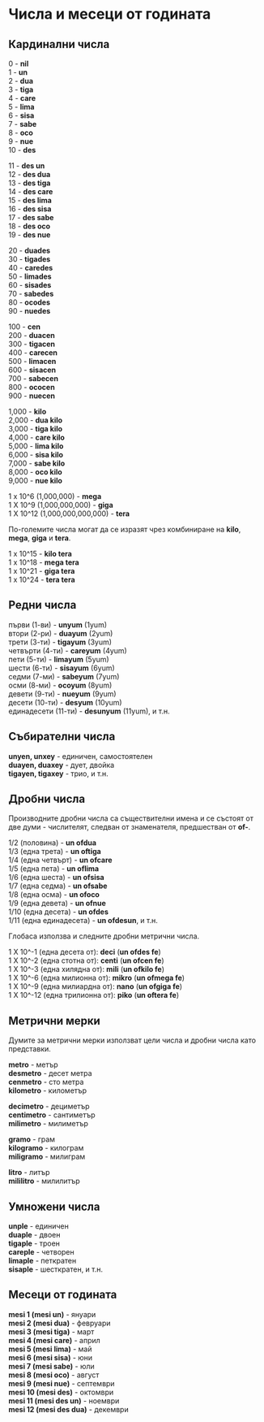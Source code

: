 <h1>Числа и месеци от годината</h1>
<h2>Кардинални числа</h2>
<p>0 - <strong>nil</strong><br> 1 - <strong>un</strong><br> 2 - <strong>dua</strong><br> 3 - <strong>tiga</strong><br> 4
	- <strong>care</strong><br> 5 - <strong>lima</strong><br> 6 - <strong>sisa</strong><br> 7 -
	<strong>sabe</strong><br> 8 - <strong>oco</strong><br> 9 - <strong>nue</strong><br> 10 - <strong>des</strong></p>
<p>11 - <strong>des un</strong><br> 12 - <strong>des dua</strong><br> 13 - <strong>des tiga</strong><br> 14 -
	<strong>des care</strong><br> 15 - <strong>des lima</strong><br> 16 - <strong>des sisa</strong><br> 17 - <strong>des
		sabe</strong><br> 18 - <strong>des oco</strong><br> 19 - <strong>des nue</strong></p>
<p>20 - <strong>duades</strong><br> 30 - <strong>tigades</strong><br> 40 - <strong>caredes</strong><br> 50 -
	<strong>limades</strong><br> 60 - <strong>sisades</strong><br> 70 - <strong>sabedes</strong><br> 80 -
	<strong>ocodes</strong><br> 90 - <strong>nuedes</strong></p>
<p>100 - <strong>cen</strong><br> 200 - <strong>duacen</strong><br> 300 - <strong>tigacen</strong><br> 400 -
	<strong>carecen</strong><br> 500 - <strong>limacen</strong><br> 600 - <strong>sisacen</strong><br> 700 -
	<strong>sabecen</strong><br> 800 - <strong>ococen</strong><br> 900 - <strong>nuecen</strong></p>
<p>1,000 - <strong>kilo</strong><br> 2,000 - <strong>dua kilo</strong><br> 3,000 - <strong>tiga kilo</strong><br> 4,000
	- <strong>care kilo</strong><br> 5,000 - <strong>lima kilo</strong><br> 6,000 - <strong>sisa kilo</strong><br> 7,000
	- <strong>sabe kilo</strong><br> 8,000 - <strong>oco kilo</strong><br> 9,000 - <strong>nue kilo</strong></p>
<p>1 x 10^6 (1,000,000) - <strong>mega</strong><br> 1 X 10^9 (1,000,000,000) - <strong>giga</strong><br> 1 X 10^12
	(1,000,000,000,000) - <strong>tera</strong> </p>
<p>По-големите числа могат да се изразят чрез комбиниране на <strong>kilo</strong>, <strong>mega</strong>,
	<strong>giga</strong> и <strong>tera</strong>.</p>
<p>1 x 10^15 - <strong>kilo tera</strong><br> 1 x 10^18 - <strong>mega tera</strong><br> 1 x 10^21 - <strong>giga
		tera</strong><br> 1 x 10^24 - <strong>tera tera</strong> </p>
<h2>Редни числа</h2>
<p>първи (1-ви) - <strong>unyum</strong> (1yum)<br> втори (2-ри) - <strong>duayum</strong> (2yum)<br> трети (3-ти) -
	<strong>tigayum</strong> (3yum)<br> четвърти (4-ти) - <strong>careyum</strong> (4yum)<br> пети (5-ти) -
	<strong>limayum</strong> (5yum)<br> шести (6-ти) - <strong>sisayum</strong> (6yum)<br> седми (7-ми) -
	<strong>sabeyum</strong> (7yum)<br> осми (8-ми) - <strong>ocoyum</strong> (8yum)<br> девети (9-ти) -
	<strong>nueyum</strong> (9yum)<br> десети (10-ти) - <strong>desyum</strong> (10yum)<br> единадесети (11-ти) -
	<strong>desunyum</strong> (11yum), и т.н.</p>
<h2>Събирателни числа</h2>
<p><strong>unyen, unxey</strong> - единичен, самостоятелен<br>
	<strong>duayen, duaxey</strong> - дует, двойка<br>
	<strong>tigayen, tigaxey</strong> - трио, и т.н.
</p>
<h2>Дробни числа</h2>
<p>Производните дробни числа са съществителни имена и се състоят от две думи - числителят, следван от знаменателя,
	предшестван от <strong>of-</strong>.</p>
<p>1/2 (половина) - <strong>un ofdua</strong><br> 1/3 (една трета) - <strong>un oftiga</strong><br> 1/4 (една четвърт) -
	<strong>un ofcare</strong><br> 1/5 (една пета) - <strong>un oflima</strong><br> 1/6 (една шеста) - <strong>un
		ofsisa</strong><br> 1/7 (една седма) - <strong>un ofsabe</strong><br> 1/8 (една осма) - <strong>un
		ofoco</strong><br> 1/9 (една девета) - <strong>un ofnue</strong><br> 1/10 (една десета) - <strong>un
		ofdes</strong><br> 1/11 (една единадесета) - <strong>un ofdesun</strong>, и т.н.</p>
<p>Глобаса използва и следните дробни метрични числа. </p>
<p>1 X 10^-1 (една десета от): <strong>deci</strong> (<strong>un ofdes fe</strong>)<br> 1 X 10^-2 (една стотна от):
	<strong>centi</strong> (<strong>un ofcen fe</strong>)<br> 1 X 10^-3 (една хилядна от): <strong>mili</strong>
	(<strong>un ofkilo fe</strong>)<br> 1 X 10^-6 (една милионна от): <strong>mikro</strong> (<strong>un ofmega
		fe</strong>)<br> 1 X 10^-9 (една милиардна от): <strong>nano</strong> (<strong>un ofgiga fe</strong>)<br> 1 X
	10^-12 (една трилионна от): <strong>piko</strong> (<strong>un oftera fe</strong>)</p>
<h2>Метрични мерки</h2>
<p>Думите за метрични мерки използват цели числа и дробни числа като представки.</p>
<p><strong>metro</strong> - метър<br>
	<strong>desmetro</strong> - десет метра<br>
	<strong>cenmetro</strong> - сто метра<br>
	<strong>kilometro</strong> - километър
</p>
<p><strong>decimetro</strong> - дециметър<br>
	<strong>centimetro</strong> - сантиметър<br>
	<strong>milimetro</strong> - милиметър
</p>
<p><strong>gramo</strong> - грам<br>
	<strong>kilogramo</strong> - килограм<br>
	<strong>miligramo</strong> - милиграм
</p>
<p><strong>litro</strong> - литър<br>
	<strong>mililitro</strong> - милилитър
</p>
<h2>Умножени числа</h2>
<p><strong>unple</strong> - единичен<br>
	<strong>duaple</strong> - двоен<br>
	<strong>tigaple</strong> - троен<br>
	<strong>careple</strong> - четворен<br>
	<strong>limaple</strong> - петкратен<br>
	<strong>sisaple</strong> - шесткратен, и т.н.
</p>
<h2>Месеци от годината</h2>
<p><strong>mesi 1 (mesi un)</strong> - януари<br>
	<strong>mesi 2 (mesi dua)</strong> - февруари<br>
	<strong>mesi 3 (mesi tiga)</strong> - март<br>
	<strong>mesi 4 (mesi care)</strong> - април<br>
	<strong>mesi 5 (mesi lima)</strong> - май<br>
	<strong>mesi 6 (mesi sisa)</strong> - юни<br>
	<strong>mesi 7 (mesi sabe)</strong> - юли<br>
	<strong>mesi 8 (mesi oco)</strong> - август<br>
	<strong>mesi 9 (mesi nue)</strong> - септември<br>
	<strong>mesi 10 (mesi des)</strong> - октомври<br>
	<strong>mesi 11 (mesi des un)</strong> - ноември<br>
	<strong>mesi 12 (mesi des dua)</strong> - декември
</p>
